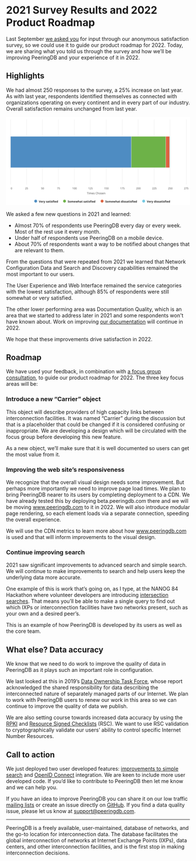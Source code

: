 # 2021 Survey Results and 2022 Product Roadmap
Last September [we asked you](/blog/peeringdb_2021_user_survey/) for input through our anonymous satisfaction survey, so we could use it to guide our product roadmap for 2022. Today, we are sharing what you told us through the survey and how we’ll be improving PeeringDB and your experience of it in 2022.

## Highlights
We had almost 250 responses to the survey, a 25% increase on last year. As with last year, respondents identified themselves as connected with organizations operating on every continent and in every part of our industry. Overall satisfaction remains unchanged from last year.

![2021 User Survey - Overall Satisfaction](images/2021_user_survey_overall_satisfaction.png)

We asked a few new questions in 2021 and learned:

* Almost 70% of respondents use PeeringDB every day or every week. Most of the rest use it every month.
* Under half of respondents use PeeringDB on a mobile device.
* About 70% of respondents want a way to be notified about changes that are relevant to them.

From the questions that were repeated from 2021 we learned that Network Configuration Data and Search and Discovery capabilities remained the most important to our users.

The User Experience and Web Interface remained the service categories with the lowest satisfaction, although 85% of respondents were still somewhat or very satisfied.

The other lower performing area was Documentation Quality, which is an area that we started to address later in 2021 and some respondents won't have known about. Work on improving [our documentation](/howtos/) will continue in 2022.

We hope that these improvements drive satisfaction in 2022.

## Roadmap
We have used your feedback, in combination with [a focus group consultation](/blog/carrier_object/), to guide our product roadmap for 2022. The three key focus areas will be:

### Introduce a new “Carrier” object
This object will describe providers of high capacity links between interconnection facilities. It was named “Carrier” during the discussion but that is a placeholder that could be changed if it is considered confusing or inappropriate. We are developing a design which will be circulated with the focus group before developing this new feature.

As a new object, we’ll make sure that it is well documented so users can get the most value from it.

### Improving the web site’s responsiveness
We recognize that the overall visual design needs some improvement. But perhaps more importantly we need to improve page load times. We plan to bring PeeringDB nearer to its users by completing deployment to a CDN. We have already tested this by deploying beta.peeringdb.com there and we will be moving www.peeringdb.com to it in 2022. We will also introduce modular page rendering, so each element loads via a separate connection, speeding the overall experience.

We will use the CDN metrics to learn more about how www.peeringdb.com is used and that will inform improvements to the visual design.

### Continue improving search
2021 saw significant improvements to advanced search and simple search. We will continue to make improvements to search and help users keep the underlying data more accurate.

One example of this is work that’s going on, as I type, at the NANOG 84 Hackathon where volunteer developers are introducing [intersection searches](https://github.com/peeringdb/peeringdb/issues/1020). That means you’ll be able to make a single query to find out which IXPs or interconnection facilities have two networks present, such as your own and a desired peer’s.

This is an example of how PeeringDB is developed by its users as well as the core team.

## What else? Data accuracy
We know that we need to do work to improve the quality of data in PeeringDB as it plays such an important role in configuration.

We last looked at this in 2019’s [Data Ownership Task Force](/taskforce/dataownership/#peeringdb-data-ownership-task-force), whose report acknowledged the shared responsibility for data describing the interconnected nature of separately managed parts of our Internet. We plan to work with PeeringDB users to renew our work in this area so we can continue to improve the quality of data we publish.

We are also setting course towards increased data accuracy by using the [RPKI](https://en.wikipedia.org/wiki/Resource_Public_Key_Infrastructure) and [Resource Signed Checklists](https://datatracker.ietf.org/doc/html/draft-ietf-sidrops-rpki-rsc) (RSC). We want to use RSC validation to cryptographically validate our users’ ability to control specific Internet Number Resources.

## Call to action
We just deployed two user developed features: [improvements to simple search](https://github.com/peeringdb/peeringdb/issues/1083) and [OpenID Connect](https://github.com/peeringdb/peeringdb/issues/1070) integration. We are keen to include more user developed code. If you’d like to contribute to PeeringDB then let me know and we can help you.

If you have an idea to improve PeeringDB you can share it on our low traffic [mailing lists](/#mailing-lists) or create an issue directly on [GitHub](https://github.com/peeringdb/peeringdb/issues). If you find a data quality issue, please let us know at [support@peeringdb.com](mailto:support@peeringdb.com).

---

PeeringDB is a freely available, user-maintained, database of networks, and the go-to location for interconnection data. The database facilitates the global interconnection of networks at Internet Exchange Points (IXPs), data centers, and other interconnection facilities, and is the first stop in making interconnection decisions.
